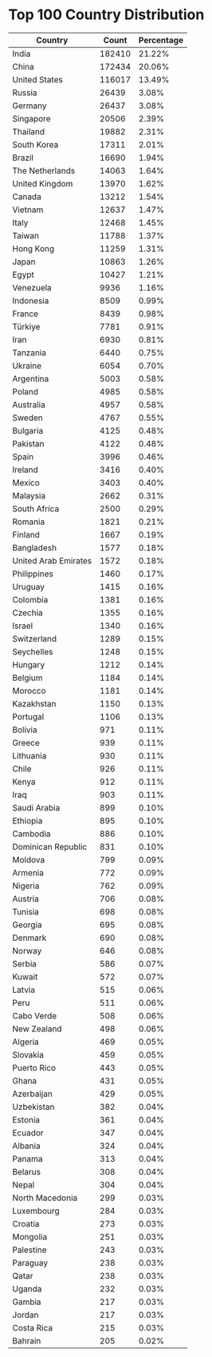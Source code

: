# Top 100 Country Distribution
| Country | Count | Percentage |
|----|----|----|
| India | 182410 | 21.22% |
| China | 172434 | 20.06% |
| United States | 116017 | 13.49% |
| Russia | 26439 | 3.08% |
| Germany | 26437 | 3.08% |
| Singapore | 20506 | 2.39% |
| Thailand | 19882 | 2.31% |
| South Korea | 17311 | 2.01% |
| Brazil | 16690 | 1.94% |
| The Netherlands | 14063 | 1.64% |
| United Kingdom | 13970 | 1.62% |
| Canada | 13212 | 1.54% |
| Vietnam | 12637 | 1.47% |
| Italy | 12468 | 1.45% |
| Taiwan | 11788 | 1.37% |
| Hong Kong | 11259 | 1.31% |
| Japan | 10863 | 1.26% |
| Egypt | 10427 | 1.21% |
| Venezuela | 9936 | 1.16% |
| Indonesia | 8509 | 0.99% |
| France | 8439 | 0.98% |
| Türkiye | 7781 | 0.91% |
| Iran | 6930 | 0.81% |
| Tanzania | 6440 | 0.75% |
| Ukraine | 6054 | 0.70% |
| Argentina | 5003 | 0.58% |
| Poland | 4985 | 0.58% |
| Australia | 4957 | 0.58% |
| Sweden | 4767 | 0.55% |
| Bulgaria | 4125 | 0.48% |
| Pakistan | 4122 | 0.48% |
| Spain | 3996 | 0.46% |
| Ireland | 3416 | 0.40% |
| Mexico | 3403 | 0.40% |
| Malaysia | 2662 | 0.31% |
| South Africa | 2500 | 0.29% |
| Romania | 1821 | 0.21% |
| Finland | 1667 | 0.19% |
| Bangladesh | 1577 | 0.18% |
| United Arab Emirates | 1572 | 0.18% |
| Philippines | 1460 | 0.17% |
| Uruguay | 1415 | 0.16% |
| Colombia | 1381 | 0.16% |
| Czechia | 1355 | 0.16% |
| Israel | 1340 | 0.16% |
| Switzerland | 1289 | 0.15% |
| Seychelles | 1248 | 0.15% |
| Hungary | 1212 | 0.14% |
| Belgium | 1184 | 0.14% |
| Morocco | 1181 | 0.14% |
| Kazakhstan | 1150 | 0.13% |
| Portugal | 1106 | 0.13% |
| Bolivia | 971 | 0.11% |
| Greece | 939 | 0.11% |
| Lithuania | 930 | 0.11% |
| Chile | 926 | 0.11% |
| Kenya | 912 | 0.11% |
| Iraq | 903 | 0.11% |
| Saudi Arabia | 899 | 0.10% |
| Ethiopia | 895 | 0.10% |
| Cambodia | 886 | 0.10% |
| Dominican Republic | 831 | 0.10% |
| Moldova | 799 | 0.09% |
| Armenia | 772 | 0.09% |
| Nigeria | 762 | 0.09% |
| Austria | 706 | 0.08% |
| Tunisia | 698 | 0.08% |
| Georgia | 695 | 0.08% |
| Denmark | 690 | 0.08% |
| Norway | 646 | 0.08% |
| Serbia | 586 | 0.07% |
| Kuwait | 572 | 0.07% |
| Latvia | 515 | 0.06% |
| Peru | 511 | 0.06% |
| Cabo Verde | 508 | 0.06% |
| New Zealand | 498 | 0.06% |
| Algeria | 469 | 0.05% |
| Slovakia | 459 | 0.05% |
| Puerto Rico | 443 | 0.05% |
| Ghana | 431 | 0.05% |
| Azerbaijan | 429 | 0.05% |
| Uzbekistan | 382 | 0.04% |
| Estonia | 361 | 0.04% |
| Ecuador | 347 | 0.04% |
| Albania | 324 | 0.04% |
| Panama | 313 | 0.04% |
| Belarus | 308 | 0.04% |
| Nepal | 304 | 0.04% |
| North Macedonia | 299 | 0.03% |
| Luxembourg | 284 | 0.03% |
| Croatia | 273 | 0.03% |
| Mongolia | 251 | 0.03% |
| Palestine | 243 | 0.03% |
| Paraguay | 238 | 0.03% |
| Qatar | 238 | 0.03% |
| Uganda | 232 | 0.03% |
| Gambia | 217 | 0.03% |
| Jordan | 217 | 0.03% |
| Costa Rica | 215 | 0.03% |
| Bahrain | 205 | 0.02% |
